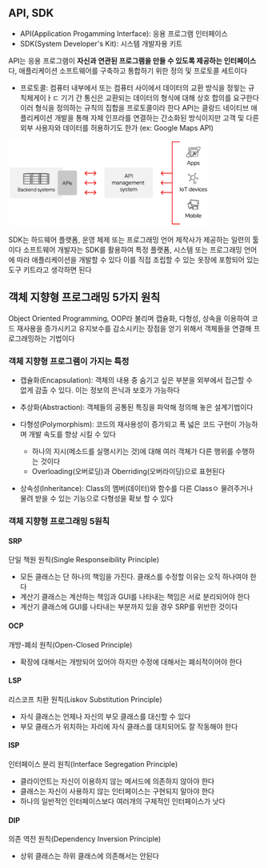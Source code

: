 ## API, SDK

- API(Application Progamming Interface): 응용 프로그램 인터페이스
- SDK(System Developer's Kit): 시스템 개발자용 키트

API는 응용 프로그램이 **자신과 연관된 프로그램을 만들 수 있도록 제공하는 인터페이스**다,
애플리케이션 소프트웨어를 구축하고 통합하기 위한 정의 및 프로토콜 세트이다
  - 프로토콜: 컴퓨터 내부에서 또는 컴퓨터 사이에서 데이터의 교환 방식을 정읳는 규칙체게이ㅏㄷ
            기기 간 통신은 교환되는 데이터의 형식에 대해 상호 합의를 요구한다
            이러 형식을 정의하는 규칙의 집합을 프로토콜이라 한다
API는 클랑드 네이티브 애플리케이션 개발을 통해 자체 인프라를 연결하는 간소화된 방식이지만
고객 및 다른 외부 사용자와 데이터를 허용하기도 한가 (ex: Google Maps API)

<img src='../img/API-page-graphic.png' width='400'/>


SDK는 하드웨어 플랫폼, 운영 체제 또는 프로그래밍 언어 제작사가 제공하는 일련의 툴이다
소프트웨어 개발자는 SDK를 활용하여 특정 플랫폼, 시스템 또는 프로그래밍 언어에 따라
애플리케이션을 개발할 수 있다
이를 직접 조립할 수 있는 옷장에 포함되어 있는 도구 키트라고 생각하면 된다


## 객체 지향형 프로그래밍 5가지 원칙

Object Oriented Programming, OOP라 불리며 캡슐화, 다형성, 상속을 이용하여 
코드 재사용을 증가시키고 유지보수를 감소시키는 장점을 얻기 위해서 
객체들을 연결해 프로그래밍하는 기법이다

### 객체 지향형 프로그램이 가지는 특정

- 캡슐화(Encapsulation): 객체의 내용 중 숨기고 싶은 부분을 외부에서 접근할 수 없게 
                        감출 수 있다. 이는 정보의 은닉과 보호가 가능하다

- 추상화(Abstraction): 객체들의 공통된 특징을 파악해 정의해 놓은 설계기법이다

- 다형성(Polymorphism): 코드의 재사용성이 증가되고 폭 넓은 코드 구현이 가능하며
                        개발 속도를 향상 시킬 수 있다
  - 하나의 지시(메소드를 실행시키는 것)에 대해 여러 객체가 다른 행위를 수행하는 것이다
  - Overloading(오버로딩)과 Oberriding(오버라이딩)으로 표현된다

- 상속성(Inheritance): Class의 멤버(데이터)와 함수를 다른 Classㅇ 물려주거나
                      물려 받을 수 있는 기능으로 다형성을 확보 할 수 있다


### 객체 지향형 프로그래밍 5원칙

#### SRP
단일 책원 원칙(Single Responseibility Principle)

- 모든 클래스는 단 하나의 책임을 가진다. 클래스를 수정할 이유는 오직 하나여야 한다
- 계산기 클래스는 계산하는 책임과 GUI를 나타내는 책임은 서로 분리되어야 한다
- 계산기 클래스에 GUI를 나타내는 부분까지 있을 경우 SRP를 위반한 것이다


#### OCP
개방-폐쇠 원칙(Open-Closed Principle)

- 확장에 대해서는 개방되어 있어야 하지만 수정에 대해서는 폐쇠적이어야 한다


#### LSP
리스코프 치환 원칙(Liskov Substitution Principle)

- 자식 클래스는 언제나 자신의 부모 클래스를 대신할 수 있다
- 부모 클래스가 위치하는 자리에 자식 클래스를 대치되어도 잘 작동해야 한다


#### ISP
인터페이스 분리 원칙(Interface Segregation Principle)

- 클라이언트는 자신이 이용하지 않는 메서드에 의존하지 않아야 한다
- 클래스는 자신이 사용하지 않는 인터페이스는 구현되지 말아야 한다
- 하나의 일반적인 인터페이스보다 여러개의 구체적인 인터페이스가 낫다


#### DIP
의존 역전 원칙(Dependency Inversion Principle)

- 상위 클래스는 하위 클래스에 의존해서는 안된다